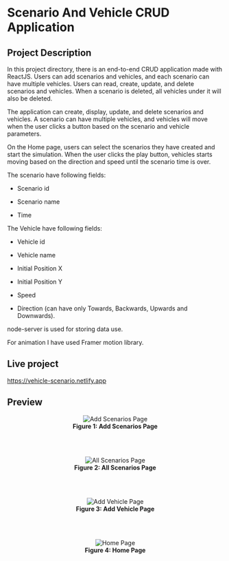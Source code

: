 # Scenario And Vehicle CRUD Application
## Project Description
In this project directory, there is an end-to-end CRUD application made with ReactJS. Users can add scenarios and vehicles, and each scenario can have multiple vehicles. Users can read, create, update, and delete scenarios and vehicles. When a scenario is deleted, all vehicles under it will also be deleted.

The application can create, display, update, and delete scenarios and vehicles. A scenario can have multiple vehicles, and vehicles will move when the user clicks a button based on the scenario and vehicle parameters.

On the Home page, users can select the scenarios they have created and start the simulation. When the user clicks the play button, vehicles starts moving based on the direction and speed until the scenario time is over.

The scenario have following fields:

* Scenario id

* Scenario name

* Time

The Vehicle have following fields:

* Vehicle id

* Vehicle name

* Initial Position X

* Initial Position Y

* Speed

* Direction (can have only Towards, Backwards, Upwards and Downwards).

node-server is used for storing data use.

For animation I have used Framer motion library.

## Live project 

https://vehicle-scenario.netlify.app

## Preview
<p align="center">
  <img src="https://github.com/Ravikumar-07/vehicle-scenario-and-CRUD-operation/assets/140155480/06296852-8d2b-48d8-9e71-24361f197fdb" alt="Add Scenarios Page"/>
  <br/>
  <b>Figure 1: Add Scenarios Page</b>
</p>
  <br/>
  <br/>
<p align="center">
  <img src="https://github.com/Ravikumar-07/vehicle-scenario-and-CRUD-operation/assets/140155480/7e8bf93a-81f2-46d6-88ea-c03643dea0fe" alt="All Scenarios Page"/>
  <br/>
  <b>Figure 2: All Scenarios Page</b>
</p>
  <br/>
  <br/>
  <p align="center">
  <img src="https://github.com/Ravikumar-07/vehicle-scenario-and-CRUD-operation/assets/140155480/5c13d866-65d3-4307-a4fb-1a1fa57d4993" alt="Add Vehicle Page"/>
  <br/>
  <b>Figure 3: Add Vehicle Page</b>
</p>
  <br/>
  <br/>
  <p align="center">
  <img src="https://github.com/Ravikumar-07/vehicle-scenario-and-CRUD-operation/assets/140155480/df800fd7-903b-440b-bdcc-d3d595fa5771" alt="Home Page"/>
  <br/>
  <b>Figure 4: Home Page</b>
</p>

## 
